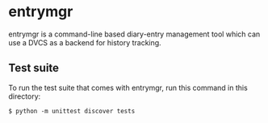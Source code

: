 entrymgr
========

entrymgr is a command-line based diary-entry management tool which can use a
DVCS as a backend for history tracking.

Test suite
----------

To run the test suite that comes with entrymgr, run this command in this
directory:

    $ python -m unittest discover tests
